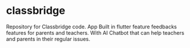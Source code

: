 # classbridge
Repository for Classbridge code. App Built in flutter feature feedbacks features for parents and teachers. With AI Chatbot that can help teachers and parents in their regular issues.
